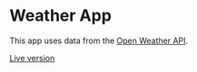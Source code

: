 # Weather App

This app uses data from the [Open Weather API](http://openweathermap.org/api).

[Live version](https://kind-rosalind-4408cd.netlify.com/)
